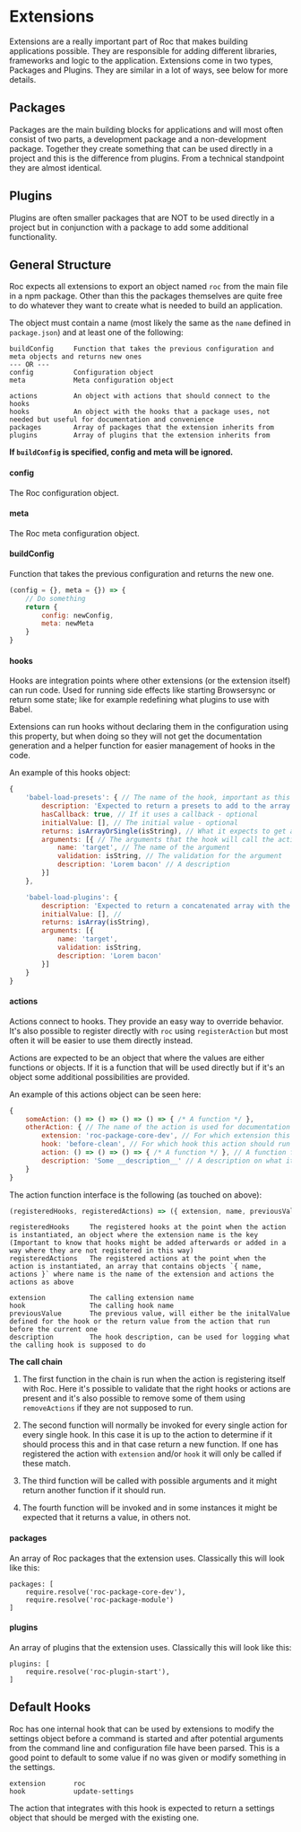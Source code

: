 # Extensions

Extensions are a really important part of Roc that makes building applications possible. They are responsible for adding different libraries, frameworks and logic to the application. Extensions come in two types, Packages and Plugins. They are similar in a lot of ways, see below for more details.

## Packages
Packages are the main building blocks for applications and will most often consist of two parts, a development package and a non-development package. Together they create something that can be used directly in a project and this is the difference from plugins. From a technical standpoint they are almost identical.

## Plugins
Plugins are often smaller packages that are NOT to be used directly in a project but in conjunction with a package to add some additional functionality.

## General Structure
Roc expects all extensions to export an object named `roc` from the main file in a npm package. Other than this the packages themselves are quite free to do whatever they want to create what is needed to build an application.

The object must contain a name (most likely the same as the `name` defined in `package.json`) and at least one of the following:
```
buildConfig     Function that takes the previous configuration and meta objects and returns new ones
--- OR ---
config          Configuration object
meta            Meta configuration object

actions         An object with actions that should connect to the hooks
hooks           An object with the hooks that a package uses, not needed but useful for documentation and convenience
packages        Array of packages that the extension inherits from
plugins         Array of plugins that the extension inherits from
```
__If `buildConfig` is specified, config and meta will be ignored.__

#### config
The Roc configuration object.

#### meta
The Roc meta configuration object.

#### buildConfig
Function that takes the previous configuration and returns the new one.

```javascript
(config = {}, meta = {}) => {
    // Do something
    return {
        config: newConfig,
        meta: newMeta
    }
}
```

#### hooks
Hooks are integration points where other extensions (or the extension itself) can run code. Used for running side effects like starting Browsersync or return some state; like for example redefining what plugins to use with Babel.

Extensions can run hooks without declaring them in the configuration using this property, but when doing so they will not get the documentation generation and a helper function for easier management of hooks in the code.

An example of this hooks object:
```javascript
{
    'babel-load-presets': { // The name of the hook, important as this is used by actions
        description: 'Expected to return a presets to add to the array of presets to use.', // A description on what it does, used for documentation generation and can use Markdown - optional
        hasCallback: true, // If it uses a callback - optional
        initialValue: [], // The initial value - optional
        returns: isArrayOrSingle(isString), // What it expects to get after all the actions has been processed, used for validation and for documentation - optional
        arguments: [{ // The arguments that the hook will call the actions with - optional
            name: 'target', // The name of the argument
            validation: isString, // The validation for the argument
            description: 'Lorem bacon' // A description
        }]
    },

    'babel-load-plugins': {
        description: 'Expected to return a concatenated array with the final presets to use.', // A description on what it does, used for documentation generation and can use Markdown
        initialValue: [], //
        returns: isArray(isString),
        arguments: [{
            name: 'target',
            validation: isString,
            description: 'Lorem bacon'
        }]
    }
}

```
#### actions
Actions connect to hooks. They provide an easy way to override behavior. It's also possible to register directly with `roc` using `registerAction` but most often it will be easier to use them directly instead.

Actions are expected to be an object that where the values are either functions or objects. If it is a function that will be used directly but if it's an object some additional possibilities are provided.

An example of this actions object can be seen here:
```javascript
{
    someAction: () => () => () => () => { /* A function */ },
    otherAction: { // The name of the action is used for documentation and logging
        extension: 'roc-package-core-dev', // For which extension this action should run - optional
        hook: 'before-clean', // For which hook this action should run - optional
        action: () => () => () => { /* A function */ }, // A function following the same interface as the plain function
        description: 'Some __description__' // A description on what it does, used for documentation generation and can use Markdown - optional
    }
}
```

The action function interface is the following (as touched on above):
```javascript
(registeredHooks, registeredActions) => ({ extension, name, previousValue, description }) => (...args) => () => {}
```

```
registeredHooks     The registered hooks at the point when the action is instantiated, an object where the extension name is the key (Important to know that hooks might be added afterwards or added in a way where they are not registered in this way)
registeredActions   The registered actions at the point when the action is instantiated, an array that contains objects `{ name, actions }` where name is the name of the extension and actions the actions as above
```

```
extension           The calling extension name
hook                The calling hook name
previousValue       The previous value, will either be the initalValue defined for the hook or the return value from the action that run before the current one
description         The hook description, can be used for logging what the calling hook is supposed to do
```

__The call chain__

1. The first function in the chain is run when the action is registering itself with Roc. Here it's possible to validate that the right hooks or actions are present and it's also possible to remove some of them using `removeActions` if they are not supposed to run.

2. The second function will normally be invoked for every single action for every single hook. In this case it is up to the action to determine if it should process this and in that case return a new function. If one has registered the action with `extension` and/or `hook`  it will only be called if these match.

3. The third function will be called with possible arguments and it might return another function if it should run.

4. The fourth function will be invoked and in some instances it might be expected that it returns a value, in others not.



#### packages
An array of Roc packages that the extension uses. Classically this will look like this:
```
packages: [
    require.resolve('roc-package-core-dev'),
    require.resolve('roc-package-module')
]
```

#### plugins
An array of plugins that the extension uses. Classically this will look like this:
```
plugins: [
    require.resolve('roc-plugin-start'),
]
```

## Default Hooks

Roc has one internal hook that can be used by extensions to modify the settings object before a command is started and after potential arguments from the command line and configuration file have been parsed. This is a good point to default to some value if no was given or modify something in the settings.

```
extension       roc
hook            update-settings
```

The action that integrates with this hook is expected to return a settings object that should be merged with the existing one.
